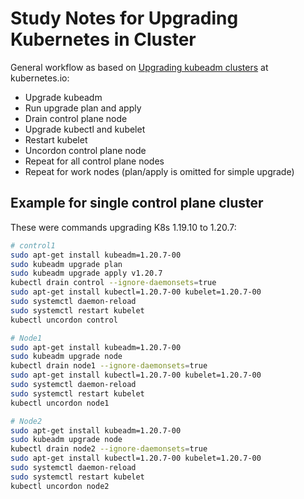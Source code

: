 # Study Notes for Upgrading Kubernetes in Cluster

General workflow as based on
[Upgrading kubeadm clusters](https://kubernetes.io/docs/tasks/administer-cluster/kubeadm/kubeadm-upgrade/)
at kubernetes.io:

- Upgrade kubeadm
- Run upgrade plan and apply
- Drain control plane node
- Upgrade kubectl and kubelet
- Restart kubelet
- Uncordon control plane node
- Repeat for all control plane nodes
- Repeat for work nodes (plan/apply is omitted for simple upgrade)

## Example for single control plane cluster

These were commands upgrading K8s 1.19.10 to 1.20.7:

```bash
# control1
sudo apt-get install kubeadm=1.20.7-00
sudo kubeadm upgrade plan
sudo kubeadm upgrade apply v1.20.7
kubectl drain control --ignore-daemonsets=true
sudo apt-get install kubectl=1.20.7-00 kubelet=1.20.7-00
sudo systemctl daemon-reload
sudo systemctl restart kubelet
kubectl uncordon control

# Node1
sudo apt-get install kubeadm=1.20.7-00
sudo kubeadm upgrade node
kubectl drain node1 --ignore-daemonsets=true
sudo apt-get install kubectl=1.20.7-00 kubelet=1.20.7-00
sudo systemctl daemon-reload
sudo systemctl restart kubelet
kubectl uncordon node1

# Node2
sudo apt-get install kubeadm=1.20.7-00
sudo kubeadm upgrade node
kubectl drain node2 --ignore-daemonsets=true
sudo apt-get install kubectl=1.20.7-00 kubelet=1.20.7-00
sudo systemctl daemon-reload
sudo systemctl restart kubelet
kubectl uncordon node2
```
